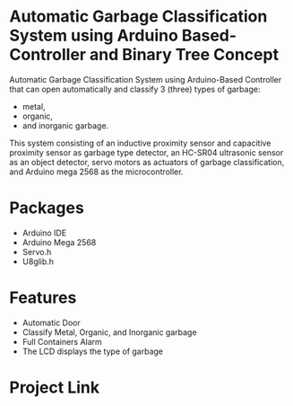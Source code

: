 # Automatic Garbage Classification System using Arduino Based-Controller and Binary Tree Concept
Automatic Garbage Classification System using Arduino-Based Controller that can open automatically and classify 3 (three) types of garbage: 
- metal, 
- organic, 
- and inorganic garbage.

This system consisting of an inductive proximity sensor and capacitive proximity sensor as garbage type detector, an HC-SR04 ultrasonic sensor as an object detector, servo motors as actuators of garbage classification, and Arduino mega 2568 as the microcontroller.

# Packages
- Arduino IDE
- Arduino Mega 2568
- Servo.h
- U8glib.h

# Features
- Automatic Door
- Classify Metal, Organic, and Inorganic garbage
- Full Containers Alarm 
- The LCD displays the type of garbage

# Project Link
